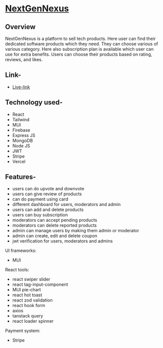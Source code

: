 # <a href="https://nextgennexus-50e37.web.app/">NextGenNexus</a>

## Overview

<p>NextGenNexus is a platform to sell tech products. Here user can find their dedicated software products which they need. They can choose various of various category. Here also subscription plan is available which user can use for extra benefits. Users can choose their products based on rating, reviews, and likes.
</p>

## Link-
- [Live-link](https://nextgennexus-50e37.web.app/)
<!-- - [Link (Server side)](https://next-gen-nexus.vercel.app/) -->

<!-- - [Link (Server side GitHub)](https://github.com/programming-hero-web-course1/b9a12-server-side-paradox-99) -->

## Technology used-
- React
- Tailwind
- MUI
- Firebase
- Express JS
- MongoDB
- Node JS
- JWT
- Stripe
- Vercel


## Features-
- users can do upvote and downvote
- users can give review of products
- can do payment using card
- different dashboard for users, moderators and admin
- users can add and delete products
- users can buy subscription
- moderators can accept pending products
- moderators can delete reported products
- admin can manage users by making them admin or moderator
- admin can create, edit and delete coupon
- jwt verification for users, moderators and admins

UI frameworks:
- MUI

React tools: 
- react swiper slider
- react tag-input-component
- MUI pie-chart
- react hot toast
- react zod validation
- react hook form
- axios
- tanstack query
- react loader spinner

Payment system: 
- Stripe


